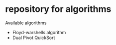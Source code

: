 # repository for algorithms 

Available algorithms
<ul>
<li>Floyd-warshells algorithm</li>
<li>Dual Pivot QuickSort</li>
</ul>

